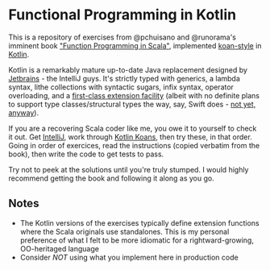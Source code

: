 # Functional Programming in Kotlin

This is a repository of exercises from @pchuisano and @runorama's imminent book ["Function Programming in Scala"](https://www.manning.com/books/functional-programming-in-scala), implemented [koan-style](https://sinairv.wordpress.com/2012/05/27/programming-koans-one-of-the-best-ways-to-learn-a-new-language-or-framework) in [Kotlin](http://kotlinlang.org).

Kotlin is a remarkably mature up-to-date Java replacement designed by [Jetbrains](https://www.jetbrains.com) - the IntelliJ guys. It's strictly typed with generics, a lambda syntax, lithe collections with syntactic sugars, infix syntax, operator overloading, and a [first-class extension facility](https://kotlinlang.org/docs/reference/extensions.html) (albeit with no definite plans to support type classes/structural types the way, say, Swift does - [not yet, anyway](https://discuss.kotlinlang.org/t/type-classes-in-kotlin/410)). 

If you are a recovering Scala coder like me, you owe it to yourself to check it out. Get [IntelliJ](https://www.jetbrains.com/idea), work through [Kotlin Koans](https://kotlinlang.org/docs/tutorials/koans.html), then try these, in that order. Going in order of exercices, read the instructions (copied verbatim from the book), then write the  code to get tests to pass. 

Try not to peek at the solutions until you're truly stumped. I would highly recommend getting the book and following it along as you go.

## Notes

- The Kotlin versions of the exercises typically define extension functions where the Scala originals use standalones. This is my personal preference of what I felt to be more idiomatic for a rightward-growing, OO-heritaged language
- Consider *NOT* using what you implement here in production code

